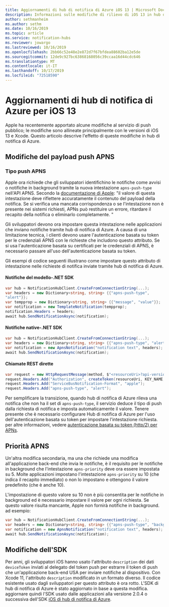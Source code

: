 ```yaml
---
title: Aggiornamenti di hub di notifica di Azure iOS 13 | Microsoft Docs
description: Informazioni sulle modifiche di rilievo di iOS 13 in hub di notifica di Azure
author: sethmanheim
ms.author: sethm
ms.date: 10/16/2019
ms.topic: article
ms.service: notification-hubs
ms.reviewer: jowargo
ms.lastreviewed: 10/16/2019
ms.openlocfilehash: 2bb66c52e48e2e872d7f67bfdea88602ba12e5de
ms.sourcegitcommit: 12de9c927bc63868168056c39ccaa16d44cdc646
ms.translationtype: MT
ms.contentlocale: it-IT
ms.lasthandoff: 10/17/2019
ms.locfileid: "72518590"
---
```

# <a name="azure-notification-hubs-updates-for-ios-13"></a>Aggiornamenti di hub di notifica di Azure per iOS 13

Apple ha recentemente apportato alcune modifiche al servizio di push pubblico; le modifiche sono allineate principalmente con le versioni di iOS 13 e Xcode. Questo articolo descrive l'effetto di queste modifiche in hub di notifica di Azure.

## <a name="apns-push-payload-changes"></a>Modifiche del payload push APNS

### <a name="apns-push-type"></a>Tipo push APNS

Apple ora richiede che gli sviluppatori identifichino le notifiche come avvisi o notifiche in background tramite la nuova intestazione `apns-push-type` nell'API APNS. Secondo la [documentazione di Apple](https://developer.apple.com/documentation/usernotifications/setting_up_a_remote_notification_server/sending_notification_requests_to_apns): "il valore di questa intestazione deve riflettere accuratamente il contenuto del payload della notifica. Se si verifica una mancata corrispondenza o se l'intestazione non è presente nei sistemi richiesti, APNs può restituire un errore, ritardare il recapito della notifica o eliminarlo completamente. "

Gli sviluppatori devono ora impostare questa intestazione nelle applicazioni che inviano notifiche tramite hub di notifica di Azure. A causa di una limitazione tecnica, i clienti devono usare l'autenticazione basata su token per le credenziali APNS con le richieste che includono questo attributo. Se si usa l'autenticazione basata su certificati per le credenziali di APNS, è necessario passare all'uso dell'autenticazione basata su token.

Gli esempi di codice seguenti illustrano come impostare questo attributo di intestazione nelle richieste di notifica inviate tramite hub di notifica di Azure.

#### <a name="template-notifications---net-sdk"></a>Notifiche del modello-.NET SDK

```csharp
var hub = NotificationHubClient.CreateFromConnectionString(...);
var headers = new Dictionary<string, string> {{"apns-push-type",
"alert"}};
var tempprop = new Dictionary<string, string> {{"message", "value"}};
var notification = new TemplateNotification(tempprop);
notification.Headers = headers;
await hub.SendNotificationAsync(notification);
```

#### <a name="native-notifications---net-sdk"></a>Notifiche native-.NET SDK

```csharp
var hub = NotificationHubClient.CreateFromConnectionString(...);
var headers = new Dictionary<string, string> {{"apns-push-type", "alert"}};
var notification = new ApnsNotification("notification text", headers);
await hub.SendNotificationAsync(notification);
```

#### <a name="direct-rest-calls"></a>Chiamate REST dirette

```csharp
var request = new HttpRequestMessage(method, $"<resourceUri>?api-version=2017-04");
request.Headers.Add("Authorization", createToken(resourceUri, KEY_NAME, KEY_VALUE));
request.Headers.Add("ServiceBusNotification-Format", "apple");
request.Headers.Add("apns-push-type", "alert");
```

Per semplificare la transizione, quando hub di notifica di Azure rileva una notifica che non ha il set di `apns-push-type`, il servizio deduce il tipo di push dalla richiesta di notifica e imposta automaticamente il valore. Tenere presente che è necessario configurare Hub di notifica di Azure per l'uso dell'autenticazione basata su token per impostare l'intestazione richiesta. per altre informazioni, vedere [autenticazione basata su token (http/2) per APNs](notification-hubs-push-notification-http2-token-authentification.md).

## <a name="apns-priority"></a>Priorità APNS

Un'altra modifica secondaria, ma una che richiede una modifica all'applicazione back-end che invia le notifiche, è il requisito per le notifiche in background che l'intestazione `apns-priority` deve ora essere impostata su 5. Molte applicazioni impostano l'intestazione `apns-priority` su 10 (che indica il recapito immediato) o non lo impostano e ottengono il valore predefinito (che è anche 10).

L'impostazione di questo valore su 10 non è più consentita per le notifiche in background ed è necessario impostare il valore per ogni richiesta. Se questo valore risulta mancante, Apple non fornirà notifiche in background. ad esempio:

```csharp
var hub = NotificationHubClient.CreateFromConnectionString(...);
var headers = new Dictionary<string, string> {{"apns-push-type", "background"}, { "apns-priority", "5" }};
var notification = new ApnsNotification("notification text", headers);
await hub.SendNotificationAsync(notification);
```

## <a name="sdk-changes"></a>Modifiche dell'SDK

Per anni, gli sviluppatori iOS hanno usato l'attributo `description` dei dati `deviceToken` inviati al delegato del token push per estrarre il token di push che un'applicazione back-end USA per inviare notifiche al dispositivo. Con Xcode 11, l'attributo `description` modificato in un formato diverso. Il codice esistente usato dagli sviluppatori per questo attributo è ora rotto. L'SDK di hub di notifica di Azure è stato aggiornato in base a questa modifica. aggiornare quindi l'SDK usato dalle applicazioni alla versione 2.0.4 o successiva dell'SDK [iOS di hub di notifica di Azure](https://github.com/Azure/azure-notificationhubs-ios).
